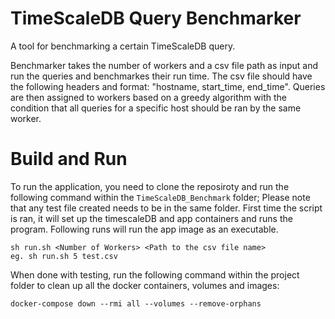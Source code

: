 # TimeScaleDB Query Benchmarker #
A tool for benchmarking a certain TimeScaleDB query.

Benchmarker takes the number of workers and a csv file path as input and run the queries and benchmarkes their run time.
The csv file should have the following headers and format: "hostname, start_time, end_time". Queries are then assigned to workers based on a greedy algorithm with the condition that all queries for a specific host should be ran by the same worker.


# Build and Run #
To run the application, you need to clone the reposiroty and run the following command within the `TimeScaleDB_Benchmark` folder; Please note that any test file created needs to be in the same folder. First time the script is ran, it will set up the timescaleDB and app containers and runs the program. Following runs will run the app image as an executable.

```
sh run.sh <Number of Workers> <Path to the csv file name>
eg. sh run.sh 5 test.csv
```

When done with testing, run the following command within the project folder to clean up all the docker containers, volumes and images:
```
docker-compose down --rmi all --volumes --remove-orphans
```

